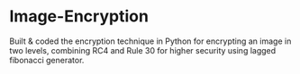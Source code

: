 # Image-Encryption
Built &amp; coded the encryption technique in Python for encrypting an image in two levels, combining RC4 and Rule 30 for higher security using lagged fibonacci generator.
